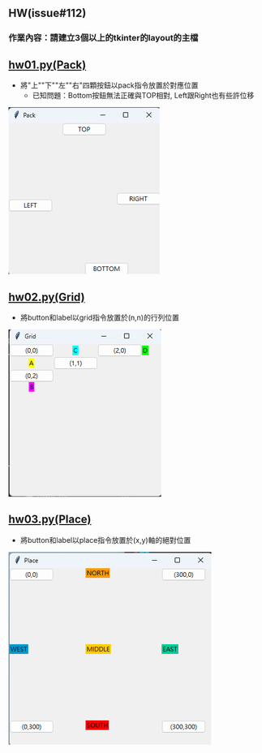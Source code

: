 ## HW(issue#112)
### 作業內容：請建立3個以上的tkinter的layout的主檔

## [hw01.py(Pack)](hw01.py)
 - 將"上""下""左""右"四顆按鈕以pack指令放置於對應位置  
    * 已知問題：Bottom按鈕無法正確與TOP相對, Left跟Right也有些許位移

![hw01.py](./images/pic2.png)

## [hw02.py(Grid)](hw02.py)
- 將button和label以grid指令放置於(n,n)的行列位置  

![hw02.py](./images/pic1.png)

## [hw03.py(Place)](hw03.py)
- 將button和label以place指令放置於(x,y)軸的絕對位置

![hw03.py](./images/pic3.png)